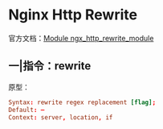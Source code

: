 # Nginx Http Rewrite

官方文档：[Module ngx_http_rewrite_module](http://nginx.org/en/docs/http/ngx_http_rewrite_module.html)

## 一|指令：rewrite

原型：

```conf
Syntax: rewrite regex replacement [flag];
Default: —
Context: server, location, if
```
